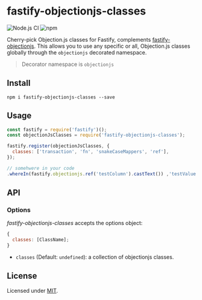 # fastify-objectionjs-classes

![Node.js CI](https://github.com/kamikazechaser/fastify-objectionjs-classes/workflows/Node.js%20CI/badge.svg)
![npm](https://img.shields.io/npm/dt/fastify-objectionjs-classes)

Cherry-pick Objection.js classes for Fastify, complements [fastify-objectionjs](https://github.com/jarcodallo/fastify-objectionjs). This allows you to use any specific or all, Objection.js classes globally through the `objectionjs` decorated namespace.

> Decorator namespace is `objectionjs`

## Install

```
npm i fastify-objectionjs-classes --save
```

## Usage

```js
const fastify = require('fastify')();
const objectionJsClasses = require('fastify-objectionjs-classes');

fastify.register(objectionJsClasses, {
  classes: ['transaction', 'fn', 'snakeCaseMappers', 'ref'],
});

// somehwere in your code
.whereIn(fastify.objectionjs.ref('testColumn').castText()) ,'testValue');
```

## API

### Options

_fastify-objectionjs-classes_ accepts the options object:

```js
{
  classes: [ClassName];
}
```

- `classes` (Default: `undefined`): a collection of objectionjs classes.

## License

Licensed under [MIT](./LICENSE).
